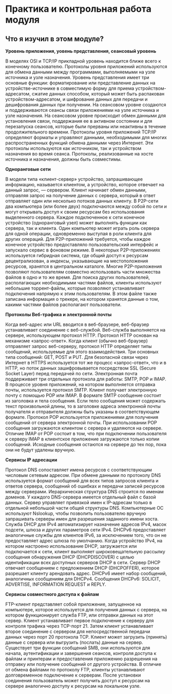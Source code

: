 #  Практика и контрольная работа модуля

<!-- 15.6.1 -->
##  Что я изучил в этом модуле?

**Уровень приложения, уовень представления, сеансовый уровень**

В моделях OSI и TCP/IP прикладной уровень находится ближе всего к конечному пользователю. Протоколы уровня приложений используются для обмена данными между программами, выполняемыми на узле источника и узле назначения. Уровень представления имеет три основные функции: форматирование или представление данных на устройстве-источнике в совместимую форму для приема устройством-адресатом, сжатие данных способом, который может быть распакован устройством-адресатом, и шифрование данных для передачи и дешифрования данных при получении. На сеансовом уровне создаются и поддерживаются сеансы связи приложениями на узле источника и узле назначения. На сеансовом уровне происходит обмен данными для установления связи, поддержания ее в активном состоянии и для перезапуска сеансов, которые были прерваны или неактивны в течение продолжительного времени. Протоколы уровня приложений TCP/IP определяют форматы и управляют данными, необходимыми для многих распространенных функций обмена данными через Интернет. Эти протоколы используются как источником, так и устройством назначения во время сеанса. Протоколы, реализованные на хосте источника и назначения, должны быть совместимы.

**Одноранговые сети**

В модели типа «клиент-сервер» устройство, запрашивающее информацию, называется клиентом, а устройство, которое отвечает на данный запрос, — сервером. Клиент начинает обмен данными, отправляя запрос на получение данных с сервера, который в ответ отправляет один или несколько потоков данных клиенту. В P2P-сети два компьютера (или более двух) подключаются между собой по сети и могут открывать доступ к своим ресурсам без использования выделенного сервера. Каждое подключенное к сети конечное устройство (одноранговый узел) может выполнять функции как сервера, так и клиента. Один компьютер может играть роль сервера для одной операции, одновременно выступая в роли клиента для других операций. Для P2P-приложений требуется, чтобы каждое конечное устройство предоставляло пользовательский интерфейс и запускало сервис в фоновом режиме. В некоторых P2P-приложениях используется гибридная система, где общий доступ к ресурсам децентрализован, а индексы, указывающие на местоположения ресурсов, хранятся в центральном каталоге. Многие P2P-приложения позволяют пользователям совместно использовать части множества файлов в одно и то же время. Для поиска других пользователей, располагающих необходимыми частями файлов, клиенты используют небольшие торрент-файлы, которые позволяют устанавливает подключения напрямую к этим пользователям. В этом файле также записана информация о трекере, на котором хранятся данные о том, какими частями файлов располагают пользователи.

**Протоколы Веб-трафика и электронной почты**

Когда веб-адрес или URL вводится в веб-браузере, веб-браузер устанавливает соединение с веб-службой. Веб-служба выполняется на сервере, использующем протокол HTTP. Протокол HTTP основан на механизме «запрос-ответ». Когда клиент (обычно веб-браузер) отправляет запрос веб-серверу, протокол HTTP определяет типы сообщений, используемые для этого взаимодействия. Три основных типа сообщений: GET, POST и PUT. Для безопасной связи через Интернет в HTTPS используется тот же процесс «запрос-ответ», что и в HTTP, но поток данных зашифровывается посредством SSL (Secure Socket Layer) перед передачей по сети. Электронная почта поддерживает три отдельных протокола для работы: SMTP, POP и IMAP. В процессе уровня приложений, на котором выполняется отправка почты, используется протокол SMTP. Клиент получает электронную почту с помощью POP или IMAP. В формате SMTP сообщение состоит из заголовка и тела сообщения. Если тело сообщения может содержать текст произвольной длины, то в заголовке адреса электронной почты получателя и отправителя должны быть указаны в соответствующем формате. Протокол POP используется приложениями для получения сообщений от сервера электронной почты. При использовании POP сообщения загружаются клиентом с сервера и удаляются на сервере. Отличие IMAP от POP состоит в том, что при подключении пользователя к серверу IMAP в клиентское приложение загружаются только копии сообщений. Исходные сообщения остаются на сервере до тех пор, пока они не будут удалены вручную.

**Сервисы IP адресации**

Протокол DNS сопоставляет имена ресурсов с соответствующим числовым сетевым адресом. При обмене данными по протоколу DNS используется формат сообщений для всех типов запросов клиента и ответов сервера, сообщений об ошибках и передачи записей ресурсов между серверами. Иерархическая структура DNS строится по именам доменов. У каждого DNS-сервера имеется отдельный файл с базой данных. Сервер управляет привязкой имен к IP-адресам только в отдельной небольшой части общей структуры DNS. Компьютерные ОС используют Nslookup, чтобы позволить пользователю вручную запрашивать серверы имен для разрешения заданного имени хоста. Служба DHCP для IPv4 автоматизирует назначение адресов IPv4, масок подсети, шлюза и других параметров сети IPv4. DHCPv6 предоставляет аналогичные службы для клиентов IPv6, за исключением того, что он не предоставляет адрес шлюза по умолчанию. Когда устройство IPv4, на котором настроено использование DHCP, загружается или подключается к сети, клиент выполняет широковещательную рассылку сообщения обнаружения DHCP (DHCPDISCOVER) с целью идентификации всех доступных серверов DHCP в сети. Сервер DHCP отвечает сообщением с предложением DHCP (DHCPOFFER), которое разрешает клиенту арендовать адрес. DHCPv6 имеет набор сообщений, аналогичных сообщениям для DHCPv4. Сообщения DHCPv6: SOLICIT, ADVERTISE, INFORMATION REQUEST и REPLY.

**Сервисы совместного доступа к файлам**

FTP-клиент представляет собой приложение, запущенное на компьютере, которое используется для получения данных с сервера, на котором функционирует служба FTP, или отправки данных на этот сервер. Клиент устанавливает первое подключение к серверу для контроля трафика через TCP-порт 21. Затем клиент устанавливает второе соединение с сервером для непосредственной передачи данных через порт 20 протокола TCP. Клиент может загрузить (принять) данные с сервера или выгрузить (послать) данные на сервер. Существует три функции сообщений SMB, они используются для начала, аутентификации и завершения сеансов, контроля доступа к файлам и принтерам и предоставления приложению разрешения на отправку или получение сообщений от другого устройства. В отличие от обмена файлами по протоколу FTP, клиенты устанавливают долговременное подключение к серверам. После установки соединения пользователь может получить доступ к ресурсам на сервере аналогично доступу к ресурсам на локальном узле.

<!-- 15.6.2 -->
<!-- quiz -->

